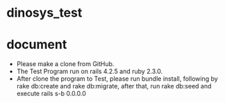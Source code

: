 # dinosys_test
# document
  * Please make a clone from GitHub.
  * The Test Program run on rails 4.2.5 and ruby 2.3.0.
  * After clone the program to Test, please run bundle install, following by rake db:create and rake db:migrate, after that, run rake     db:seed and execute rails s-b 0.0.0.0
